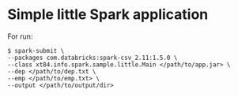 # Simple little Spark application

For run:

```
$ spark-submit \
--packages com.databricks:spark-csv_2.11:1.5.0 \
--class xt84.info.spark.sample.little.Main </path/to/app.jar> \
--dep </path/to/dep.txt \
--emp </path/to/emp.txt> \
--output </path/to/output/dir>
```